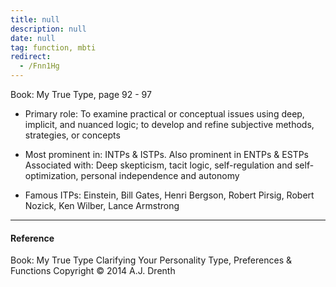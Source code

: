 ```yaml
---
title: null
description: null
date: null
tag: function, mbti
redirect:
  - /Fnn1Hg
---
```


Book: My True Type, page 92 - 97

- Primary role: To examine practical or conceptual issues using deep, implicit, and nuanced logic; to develop and refine subjective methods, strategies, or concepts

- Most prominent in: INTPs & ISTPs. Also prominent in ENTPs & ESTPs Associated with: Deep skepticism, tacit logic, self-regulation and self-optimization, personal independence and autonomy

- Famous ITPs: Einstein, Bill Gates, Henri Bergson, Robert Pirsig, Robert Nozick, Ken Wilber, Lance Armstrong

---

#### Reference

Book: My True Type Clarifying Your Personality Type, Preferences & Functions Copyright © 2014 A.J. Drenth
